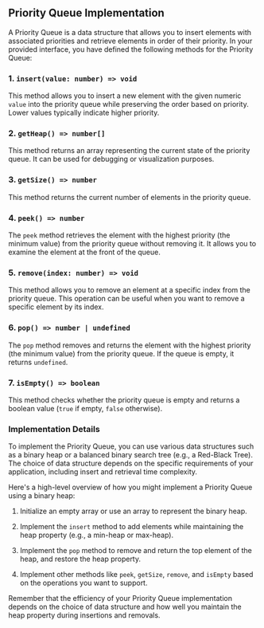 ## Priority Queue Implementation

A Priority Queue is a data structure that allows you to insert elements with associated priorities and retrieve elements in order of their priority. In your provided interface, you have defined the following methods for the Priority Queue:

### 1. `insert(value: number) => void`

This method allows you to insert a new element with the given numeric `value` into the priority queue while preserving the order based on priority. Lower values typically indicate higher priority.

### 2. `getHeap() => number[]`

This method returns an array representing the current state of the priority queue. It can be used for debugging or visualization purposes.

### 3. `getSize() => number`

This method returns the current number of elements in the priority queue.

### 4. `peek() => number`

The `peek` method retrieves the element with the highest priority (the minimum value) from the priority queue without removing it. It allows you to examine the element at the front of the queue.

### 5. `remove(index: number) => void`

This method allows you to remove an element at a specific index from the priority queue. This operation can be useful when you want to remove a specific element by its index.

### 6. `pop() => number | undefined`

The `pop` method removes and returns the element with the highest priority (the minimum value) from the priority queue. If the queue is empty, it returns `undefined`.

### 7. `isEmpty() => boolean`

This method checks whether the priority queue is empty and returns a boolean value (`true` if empty, `false` otherwise).

### Implementation Details

To implement the Priority Queue, you can use various data structures such as a binary heap or a balanced binary search tree (e.g., a Red-Black Tree). The choice of data structure depends on the specific requirements of your application, including insert and retrieval time complexity.

Here's a high-level overview of how you might implement a Priority Queue using a binary heap:

1. Initialize an empty array or use an array to represent the binary heap.

2. Implement the `insert` method to add elements while maintaining the heap property (e.g., a min-heap or max-heap).

3. Implement the `pop` method to remove and return the top element of the heap, and restore the heap property.

4. Implement other methods like `peek`, `getSize`, `remove`, and `isEmpty` based on the operations you want to support.

Remember that the efficiency of your Priority Queue implementation depends on the choice of data structure and how well you maintain the heap property during insertions and removals.
